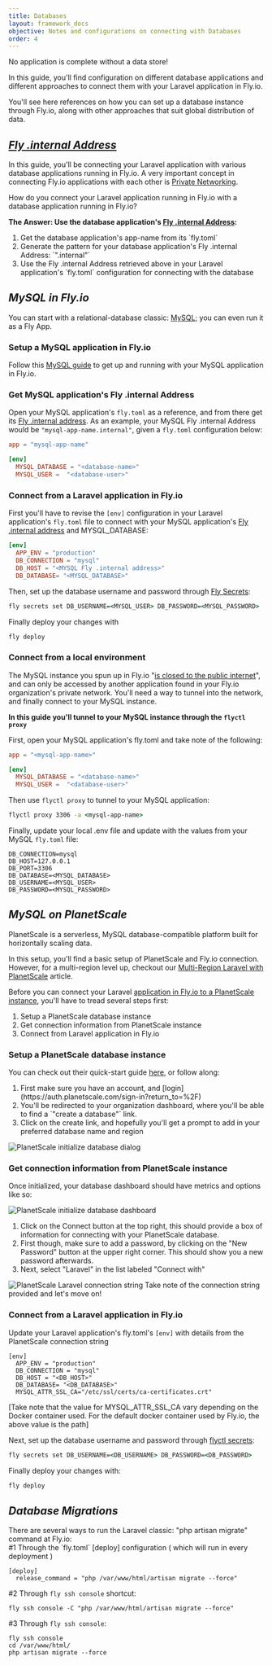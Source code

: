 ```yaml
---
title: Databases
layout: framework_docs
objective: Notes and configurations on connecting with Databases
order: 4
---
```

No application is complete without a data store!

In this guide, you&#39;ll find configuration on different database applications and different approaches to connect them with your Laravel application in Fly.io.

You&#39;ll see here references on how you can set up a database instance through Fly.io, along with other approaches that suit global distribution of data.
<p></p>

## _[Fly .internal Address](/docs/reference/private-networking/#fly-internal-addresses)_

In this guide, you&#39;ll be connecting your Laravel application with various database applications running in Fly.io. A very important concept in connecting Fly.io applications with each other is [Private Networking](/docs/reference/private-networking).

<aside class="callout">
How do you connect your Laravel application running in Fly.io with a database application running in Fly.io?
</aside> 

<b>The Answer: Use the database application&#39;s [Fly .internal Address](/docs/reference/private-networking/#fly-internal-addresses):</b>
<ol>
<li>Get the database application&#39;s app-name from its `fly.toml`</li>
<li>Generate the pattern for your database application&#39;s  Fly .internal Address: `"<app-name>.internal"`</li>
<li>Use the Fly .internal Address retrieved above in your Laravel application&#39;s `fly.toml` configuration for connecting with the database</li>
</ol>


## _MySQL in Fly.io_
You can start with a relational-database classic: [MySQL](https://www.mysql.com/); you can even run it as a Fly App.

### Setup a MySQL application in Fly.io
Follow this [MySQL guide](/docs/app-guides/mysql-on-fly/) to get up and running with your MySQL application in Fly.io.

### Get MySQL application's Fly .internal Address
Open your MySQL application's `fly.toml` as a reference, and from there get its [Fly .internal address](/docs/laravel/the-basics/databases/#fly-internal-address). 
As an example, your MySQL Fly .internal Address would be `"mysql-app-name.internal"`, given a `fly.toml` configuration below:

```toml
app = "mysql-app-name"

[env]
  MYSQL_DATABASE = "<database-name>"
  MYSQL_USER =  "<database-user>"
```

### Connect from a Laravel application in Fly.io
First you'll have to revise the `[env]` configuration in your Laravel application&#39;s `fly.toml` file to connect with your MySQL application's [Fly .internal address](/docs/laravel/the-basics/databases/#get-mysql-application-s-fly-internal-address) and MYSQL_DATABASE:

```toml
[env]
  APP_ENV = "production"
  DB_CONNECTION = "mysql"
  DB_HOST = "<MYSQL Fly .internal address>"
  DB_DATABASE= "<MYSQL_DATABASE>"
```

Then, set up the database username and password through [Fly Secrets](https://fly.io/docs/flyctl/secrets/):

```cmd
fly secrets set DB_USERNAME=<MYSQL_USER> DB_PASSWORD=<MYSQL_PASSWORD>
```

Finally deploy your changes with

```cmd
fly deploy 
```



### Connect  from a local environment

The MySQL instance you spun up in Fly.io &quot;[is closed to the public internet](https://fly.io/docs/reference/machines/#notes-on-networking)&quot;, and can only be accessed by another application found in your Fly.io organization&#39;s private network. You&#39;ll need a way to tunnel into the network, and finally connect to your MySQL instance.

<b>In this guide you&#39;ll tunnel to your MySQL instance through the `flyctl proxy`</b>

First, open your MySQL application&#39;s fly.toml and take note of the following:

```toml
app = "<mysql-app-name>"

[env]
  MYSQL_DATABASE = "<database-name>"
  MYSQL_USER =  "<database-user>"
```

Then use `flyctl proxy`  to tunnel to your MySQL application:

```cmd
flyctl proxy 3306 -a <mysql-app-name>
```

Finally, update your local .env file and update with the values from your MySQL `fly.toml` file:

```env
DB_CONNECTION=mysql
DB_HOST=127.0.0.1
DB_PORT=3306
DB_DATABASE=<MYSQL_DATABASE>
DB_USERNAME=<MYSQL_USER>
DB_PASSWORD=<MYSQL_PASSWORD>
```



## _MySQL on PlanetScale_

PlanetScale is a serverless, MySQL database-compatible platform built for horizontally scaling data.

In this setup, you&#39;ll find a basic setup of PlanetScale and Fly.io connection. However, for a multi-region level up, checkout our [Multi-Region Laravel with PlanetScale](https://fly.io/laravel-bytes/multi-region-laravel-with-planetscale/) article.

Before you can connect your Laravel [application in Fly.io to a PlanetScale instance](https://fly.io/docs/app-guides/planetscale/), you&#39;ll have  to tread several steps first:

1. Setup a  PlanetScale database instance
1. Get connection information from PlanetScale instance
1. Connect from Laravel application in Fly.io



### Setup a PlanetScale database instance

You can check out their quick-start guide [here](https://planetscale.com/docs/tutorials/planetscale-quick-start-guide), or follow along:
<ol>
<li>First make sure you have an account, and [login](https://auth.planetscale.com/sign-in?return_to=%2F)</li>
<li>You&#39;ll be redirected to your organization dashboard, where you&#39;ll be able to find a `"create a database"` link.</li>
<li>Click on the create link, and hopefully you&#39;ll get  a prompt to add in your preferred database name and region</li>
</ol>

![PlanetScale initialize database dialog](/docs/images/planetscale_laravel_new_db_dialog.png)

### Get connection information from PlanetScale instance

Once initialized, your database dashboard should have metrics and options like so:

![PlanetScale initialize database dashboard](/docs/images/planetscale_laravel_new_database.png)
<ol>
<li>Click on the Connect button at the top right, this should provide a box of information for connecting with your PlanetScale database.</li>
<li>First though, make sure to add a password,  by clicking on the &quot;New Password&quot; button at the upper right corner. This should show you a new password afterwards.</li>
<li>Next, select &quot;Laravel&quot; in the list labeled &quot;Connect with&quot;</li>
</ol>

![PlanetScale Laravel connection string](/docs/images/planetscale_laravel_connection_string.png)
Take note of the connection string provided and let&#39;s move on!

### Connect from a Laravel application in Fly.io

Update your Laravel application&#39;s fly.toml&#39;s `[env]` with details from the PlanetScale connection string 

```
[env]
  APP_ENV = "production"
  DB_CONNECTION = "mysql"
  DB_HOST = "<DB_HOST>"
  DB_DATABASE= "<DB_DATABASE>"
  MYSQL_ATTR_SSL_CA="/etc/ssl/certs/ca-certificates.crt"
```
[Take note that the value for MYSQL_ATTR_SSL_CA vary depending on the Docker container used. For the default docker container used by Fly.io, the above value is the path]

Next, set up the database username and password through [flyctl secrets](https://fly.io/docs/flyctl/secrets/):

```cmd
fly secrets set DB_USERNAME=<DB_USERNAME> DB_PASSWORD=<DB_PASSWORD>
```

Finally deploy your changes with:

```cmd
fly deploy 
```



## _Database Migrations_
<aside class="callout">
There are several ways to run the Laravel classic: &quot;php artisan migrate&quot; command at Fly.io:
</aside>
#1 Through the `fly.toml` [deploy] configuration ( which will run in every deployment )

```
[deploy]
  release_command = "php /var/www/html/artisan migrate --force"
```

#2 Through `fly ssh console` shortcut:

```
fly ssh console -C "php /var/www/html/artisan migrate --force"
```

#3 Through `fly ssh console`:

```
fly ssh console
cd /var/www/html/
php artisan migrate --force
```
